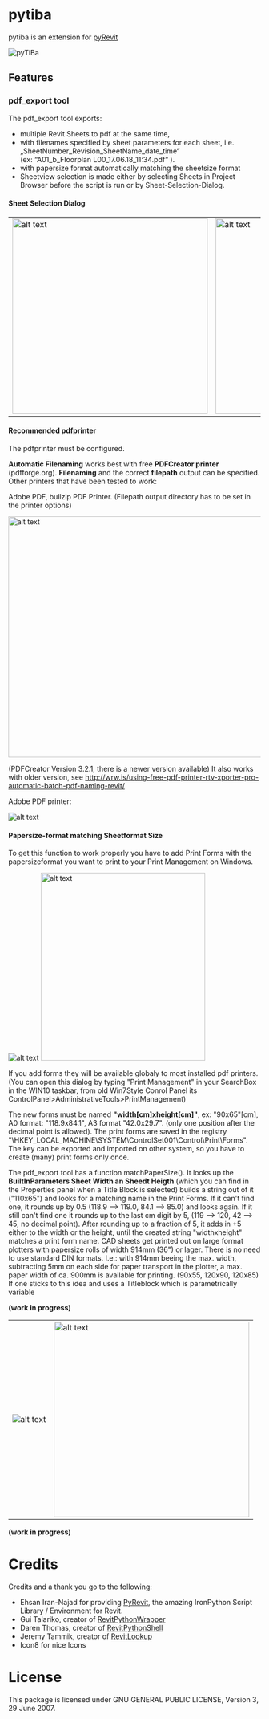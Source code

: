 # pytiba
pytiba is an extension for [pyRevit](http://eirannejad.github.io/pyRevit/)

![pyTiBa](https://github.com/tillbaum/pytiba/blob/master/pytiba%20documentation/pdf_export/pyTiBa%20Tab.png)

## Features
### pdf_export tool
The pdf_export tool exports: 
 +   multiple Revit Sheets to pdf at the same time,  
 +   with filenames specified by sheet  parameters for each sheet, i.e. 
    „SheetNumber_Revision_SheetName_date_time“  
    (ex: “A01_b_Floorplan L00_17.06.18_11:34.pdf“ ).
 +   with papersize format automatically matching the sheetsize format
 +   Sheetview selection is made either by selecting Sheets in Project Browser before the script is run or by Sheet-Selection-Dialog. 
 
#### Sheet Selection Dialog 

<table>
<tr>
<td>
<img src="https://github.com/tillbaum/pytiba/blob/master/pytiba%20documentation/pdf_export/SheetSelectionDialog.png" alt="alt text" width="390" height="390">
</td>
<td>
<img src="https://github.com/tillbaum/pytiba/blob/master/pytiba%20documentation/pdf_export/SheetSelecDia_options.png" alt="alt text" width="390" height="390">
</td>
</tr>
</table>

#### Recommended pdfprinter
The pdfprinter must be configured. 

**Automatic Filenaming** works best with free **PDFCreator printer** (pdfforge.org). **Filenaming** and the correct **filepath** output can be specified. 
Other printers that have been tested to work: 

Adobe PDF, bullzip PDF Printer. (Filepath output directory has to be set in the printer options)

<img src="https://github.com/tillbaum/pytiba/blob/master/pytiba%20documentation/pdf_export/PDFCreator%20ProfileSettings.png" alt="alt text" width="720" height="480">


(PDFCreator Version 3.2.1, there is a newer version available)
It also works with older version, see http://wrw.is/using-free-pdf-printer-rtv-xporter-pro-automatic-batch-pdf-naming-revit/

Adobe PDF printer:

<img src="https://github.com/tillbaum/pytiba/blob/master/pytiba%20documentation/pdf_export/AdobePDF%20printer_filename_working_Creation_dlg.png" alt="alt text" > <!--- width="720" height="480" -->

#### Papersize-format matching Sheetformat Size
To get this function to work properly you have to add Print Forms with the papersizeformat you want to print to your 
Print Management on Windows. 

<img src="https://github.com/tillbaum/pytiba/blob/master/pytiba%20documentation/pdf_export/PrintManagementForms.png" alt="alt text" >

<img src="https://github.com/tillbaum/pytiba/blob/master/pytiba%20documentation/pdf_export/Add%20Print%20Forms.png" alt="alt text" width="328" height="374" >

If you add forms they will be available globaly to most installed pdf printers.
(You can open this dialog by typing "Print Management" in your SearchBox in the WIN10 taskbar, 
from old Win7Style Conrol Panel its ControlPanel>AdministrativeTools>PrintManagement)

The new forms must be named **"width[cm]xheight[cm]"**, ex: "90x65"[cm], A0 format: "118.9x84.1", A3 format "42.0x29.7". (only one position after the decimal point is allowed).
The print forms are saved in the registry "\HKEY_LOCAL_MACHINE\SYSTEM\ControlSet001\Control\Print\Forms". 
The key can be exported and imported on other system, so you have to create (many) print forms only once.

The pdf_export tool has a function matchPaperSize().
It looks up the **BuiltInParameters Sheet Width an Sheedt Heigth** (which you can find in the Properties panel when a Title Block is selected) builds a string out of it ("110x65") and looks for a matching name in the Print Forms.
If it can't find one, it rounds up by 0.5 (118.9 --> 119.0, 84.1 --> 85.0) and looks again.
If it still can't find one it rounds up to the last cm digit by 5, (119 --> 120, 42 --> 45, no decimal point).
After rounding up to a fraction of 5, it adds in +5 either to the width or the height, until the created string "widthxheight" matches a print form name. 
CAD sheets get printed out on large format plotters with papersize rolls of width 914mm (36") or lager.
There is no need to use standard DIN formats. I.e.: with 914mm beeing the max. width, subtracting 5mm on each side for paper transport in the plotter, a max. paper width of ca. 900mm is available for printing. (90x55, 120x90, 120x85)
If one sticks to this idea and uses a Titleblock which is parametrically variable 

**(work in progress)**

<table>
<tr>
<td>
<img src="https://github.com/tillbaum/pytiba/blob/master/pytiba%20documentation/pdf_export/PrintManagementForms.png" alt="alt text" >
</td>
<td>
<img src="" alt="alt text" width="390" height="390">
</td>
</tr>
</table>

**(work in progress)**

# Credits
Credits and a thank you go to the following: 
+ Ehsan Iran-Najad for providing [PyRevit](https://github.com/eirannejad/pyRevit), the amazing IronPython Script Library / Environment for Revit.
+ Gui Talariko, creator of [RevitPythonWrapper](https://revitpythonwrapper.readthedocs.io/en/latest/)
+ Daren Thomas, creator of [RevitPythonShell](https://github.com/architecture-building-systems/revitpythonshell)
+ Jeremy Tammik, creator of [RevitLookup](https://github.com/jeremytammik/RevitLookup)
+ Icon8 for nice Icons

# License
This package is licensed under GNU GENERAL PUBLIC LICENSE, Version 3, 29 June 2007.




